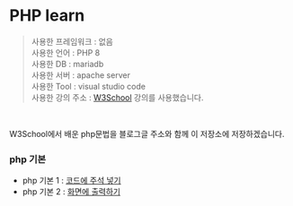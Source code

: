 # PHP learn

>사용한 프레임워크 : 없음<br>
>사용한 언어 : PHP 8<br>
>사용한 DB : mariadb<br>
>사용한 서버 : apache server<br>
>사용한 Tool : visual studio code<br>
>사용한 강의 주소 : <a href="https://www.w3schools.com/php/php_ref_overview.asp">W3School</a> 강의를 사용했습니다.<br>
<br>

W3School에서 배운 php문법을 블로그글 주소와 함께 이 저장소에 저장하겠습니다. 

### php 기본
  * php 기본 1 : <a href="https://juniorprogram.tistory.com/72">코드에 주석 넣기</a>
  * php 기본 2 : <a href="https://juniorprogram.tistory.com/74">화면에 출력하기</a>
